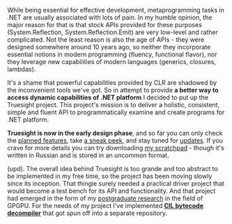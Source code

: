 While being essential for effective development, metaprogramming tasks in .NET are usually associated with lots of pain. In my humble opinion, the major reason for that is that stock APIs provided for these purposes (System.Reflection, System.Reflection.Emit) are very low-level and rather complicated. Not the least reason is also the age of APIs - they were designed somewhere around 10 years ago, so neither they incorporate essential notions in modern programming (fluency, functional flavor), nor they leverage new capabilities of modern languages (generics, closures, lambdas).

It's a shame that powerful capabilities provided by CLR are shadowed by the inconvenient tools we've got. So in attempt to provide **a better way to access dynamic capabilities of .NET platform** I decided to put up the Truesight project. This project's mission is to deliver a holistic, consistent, simple and fluent API to programmatically examine and create programs for .NET platform.

**Truesight is now in the early design phase**, and so far you can only check the [planned features](http://code.google.com/p/truesight/wiki/PlannedFeatures), take [a sneak peek](http://code.google.com/p/truesight/wiki/SneakPeek), and stay tuned for [updates](http://code.google.com/p/truesight/updates/list). If you crave for more details you can try downloading [my scratchpad](http://code.google.com/p/truesight/source/browse/#hg/Scratchpad/Truesight) - though it's written in Russian and is stored in an uncommon format.

(upd). The overall idea behind Truesight is too grande and too abstract to be implemented in my free time, so the project has been moving slowly since its inception. That thingie surely needed a practical driver project that would become a test bench for its API and functionality. And that project had emerged in the form of my [postgraduate research](http://bitbucket.org/conflux/conflux) in the field of GPGPU. For the needs of my project I've implemented **[CIL bytecode decompiler](http://code.google.com/p/truesight-lite/)** that got spun off into a separate repository.